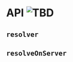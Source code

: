 # API ![TBD](https://img.shields.io/badge/work-inprogress-red.svg)
## `resolver`

## `resolveOnServer`
